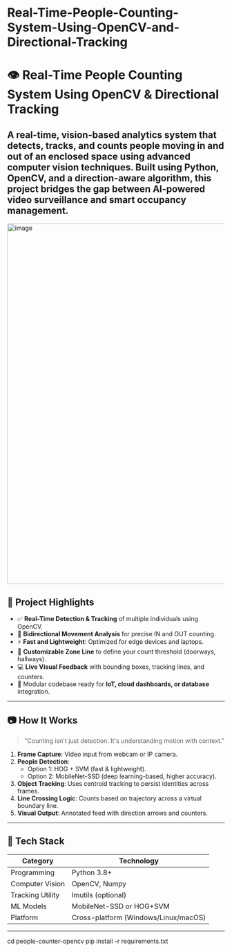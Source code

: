 # Real-Time-People-Counting-System-Using-OpenCV-and-Directional-Tracking

# 👁️ Real-Time People Counting System Using OpenCV & Directional Tracking

A real-time, vision-based analytics system that detects, tracks, and counts people moving **in** and **out** of an enclosed space using advanced computer vision techniques. Built using **Python**, **OpenCV**, and a direction-aware algorithm, this project bridges the gap between AI-powered video surveillance and smart occupancy management.
---
<img width="1917" height="833" alt="image" src="https://github.com/user-attachments/assets/a68d1a13-2e10-45dd-9420-790b9316daad" />


## 🚀 Project Highlights

- ✅ **Real-Time Detection & Tracking** of multiple individuals using OpenCV.
- 🔁 **Bidirectional Movement Analysis** for precise IN and OUT counting.
- ⚡ **Fast and Lightweight**: Optimized for edge devices and laptops.
- 🎯 **Customizable Zone Line** to define your count threshold (doorways, hallways).
- 💻 **Live Visual Feedback** with bounding boxes, tracking lines, and counters.
- 🔌 Modular codebase ready for **IoT, cloud dashboards, or database** integration.

---

## 📷 How It Works

> "Counting isn't just detection. It's understanding motion with context."

1. **Frame Capture**: Video input from webcam or IP camera.
2. **People Detection**: 
   - Option 1: HOG + SVM (fast & lightweight).
   - Option 2: MobileNet-SSD (deep learning-based, higher accuracy).
3. **Object Tracking**: Uses centroid tracking to persist identities across frames.
4. **Line Crossing Logic**: Counts based on trajectory across a virtual boundary line.
5. **Visual Output**: Annotated feed with direction arrows and counters.

---

## 🧠 Tech Stack

| Category          | Technology       |
|------------------|------------------|
| Programming      | Python 3.8+       |
| Computer Vision  | OpenCV, Numpy     |
| Tracking Utility | Imutils (optional) |
| ML Models        | MobileNet-SSD or HOG+SVM |
| Platform         | Cross-platform (Windows/Linux/macOS) |

---

cd people-counter-opencv
pip install -r requirements.txt
